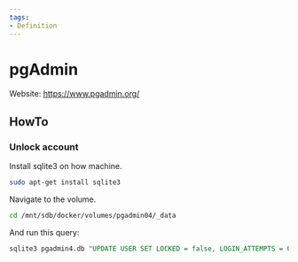 ```yaml
---
tags:
- Definition
---
```

# pgAdmin

Website: <https://www.pgadmin.org/>

## HowTo

### Unlock account

Install sqlite3 on how machine.

```bash
sudo apt-get install sqlite3
```

Navigate to the volume.

```bash
cd /mnt/sdb/docker/volumes/pgadmin04/_data
```

And run this query:

```sql
sqlite3 pgadmin4.db "UPDATE USER SET LOCKED = false, LOGIN_ATTEMPTS = 0 WHERE USERNAME = 'admin@example.com';" ".exit"
```